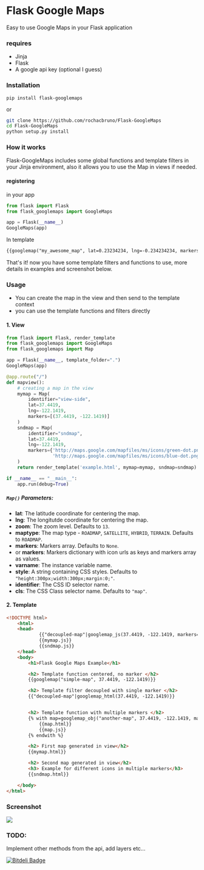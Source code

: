 # Flask Google Maps

Easy to use Google Maps in your Flask application

### requires
- Jinja
- Flask
- A google api key (optional I guess)


### Installation

```pip install flask-googlemaps```

or

```bash
git clone https://github.com/rochacbruno/Flask-GoogleMaps
cd Flask-GoogleMaps
python setup.py install
```


### How it works

Flask-GoogleMaps includes some global functions and template filters in your Jinja environment, also it allows you to use the Map in views if needed.


#### registering

in your app

```python
from flask import Flask
from flask_googlemaps import GoogleMaps

app = Flask(__name__)
GoogleMaps(app)
```

In template

```html
{{googlemap("my_awesome_map", lat=0.23234234, lng=-0.234234234, markers=[(0.12, -0.45345), ...])}}
```

That's it! now you have some template filters and functions to use, more details in examples and screenshot below.



### Usage

- You can create the map in the view and then send to the template context
- you can use the template functions and filters directly


#### 1. View

```python
from flask import Flask, render_template
from flask_googlemaps import GoogleMaps
from flask_googlemaps import Map

app = Flask(__name__, template_folder=".")
GoogleMaps(app)

@app.route("/")
def mapview():
    # creating a map in the view
    mymap = Map(
        identifier="view-side",
        lat=37.4419,
        lng=-122.1419,
        markers=[(37.4419, -122.1419)]
    )
    sndmap = Map(
        identifier="sndmap",
        lat=37.4419,
        lng=-122.1419,
        markers={'http://maps.google.com/mapfiles/ms/icons/green-dot.png':[(37.4419, -122.1419)],
                 'http://maps.google.com/mapfiles/ms/icons/blue-dot.png':[(37.4300, -122.1400)]}
    )
    return render_template('example.html', mymap=mymap, sndmap=sndmap)

if __name__ == "__main__":
    app.run(debug=True)
```

##### `Map()` Parameters:

- **lat**: The latitude coordinate for centering the map.
- **lng**: The longitutde coordinate for centering the map.
- **zoom**: The zoom level. Defaults to `13`.
- **maptype**: The map type - `ROADMAP`, `SATELLITE`, `HYBRID`, `TERRAIN`. Defaults to `ROADMAP`.
- **markers**: Markers array. Defaults to `None`.
- or **markers**: Markers dictionary with icon urls as keys and markers array as values.               
- **varname**: The instance variable name.
- **style**: A string containing CSS styles. Defaults to `"height:300px;width:300px;margin:0;"`.
- **identifier**: The CSS ID selector name.
- **cls**: The CSS Class selector name. Defaults to `"map"`.

#### 2. Template

```html
<!DOCTYPE html>
    <html>
    <head>
            {{"decoupled-map"|googlemap_js(37.4419, -122.1419, markers=[(37.4419, -122.1419)])}}
            {{mymap.js}}
            {{sndmap.js}}
    </head>
    <body>
        <h1>Flask Google Maps Example</h1>

        <h2> Template function centered, no marker </h2>
        {{googlemap("simple-map", 37.4419, -122.1419)}}

        <h2> Template filter decoupled with single marker </h2>
        {{"decoupled-map"|googlemap_html(37.4419, -122.1419)}}


        <h2> Template function with multiple markers </h2>
        {% with map=googlemap_obj("another-map", 37.4419, -122.1419, markers=[(37.4419, -122.1419), (37.4300, -122.1400)]) %}
            {{map.html}}
            {{map.js}}
        {% endwith %}

        <h2> First map generated in view</h2>
        {{mymap.html}}

        <h2> Second map generated in view</h2>
        <h3> Example for different icons in multiple markers</h3>
        {{sndmap.html}}

    </body>
</html>

```

### Screenshot

<img src="screenshot.png" />


### TODO:

Implement other methods from the api, add layers etc...


[![Bitdeli Badge](https://d2weczhvl823v0.cloudfront.net/rochacbruno/flask-googlemaps/trend.png)](https://bitdeli.com/free "Bitdeli Badge")

